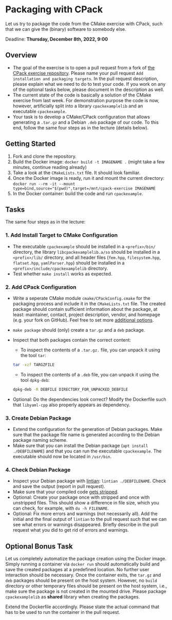 # Packaging with CPack

Let us try to package the code from the CMake exercise with CPack, such that we can give the (binary) software to somebody else.

Deadline: **Thursday, December 8th, 2022, 9:00**

## Overview

- The goal of the exercise is to open a pull request from a fork of [the CPack exercise repository](https://github.com/Simulation-Software-Engineering/cpack-exercise-wt2223). Please name your pull request `Add installation and packaging targets`. In the pull request description, please explain what we need to do to test your code. If you work on any of the optional tasks below, please document in the description as well.
- The current state of the code is basically a solution of the CMake exercise from last week. For demonstration purpose the code is now, however, artificially split into a library `cpackexamplelib` and an executable `cpackexample`.
- Your task is to develop a CMake/CPack configuration that allows generating a `.tar.gz` and a Debian `.deb` package of our code. To this end, follow the same four steps as in the lecture (details below).

## Getting Started

1. Fork and clone the repository.
2. Build the Docker image: `docker build -t IMAGENAME .` (might take a few minutes, continue reading already)
3. Take a look at the `CMakeLists.txt` file. It should look familiar.
4. Once the Docker image is ready, run it and mount the current directory: `docker run --rm -it --mount type=bind,source="$(pwd)",target=/mnt/cpack-exercise IMAGENAME`
5. In the Docker container: build the code and run `cpackexample`.

## Tasks

The same four steps as in the lecture:

### 1. Add Install Target to CMake Configuration

- The executable `cpackexample` should be installed in a `<prefix>/bin/` directory, the library `libcpackexamplelib.a/so` should be installed in a `<prefix>/lib/` directory, and all header files (`fem.hpp`, `filesystem.hpp`, `flatset.hpp`, `yamlParser.hpp`) should be installed in a `<prefix>/include/cpackexamplelib` directory.
- Test whether `make install` works as expected.

### 2. Add CPack Configuration

- Write a seperate CMake module `cmake/CPackConfig.cmake` for the packaging process and include it in the `CMakeLists.txt` file. The created package should contain sufficient information about the package, at least: maintainer, contact, project description, vendor, and homepage (e.g. your fork on GitHub). Feel free to set more [additional options](https://cmake.org/cmake/help/latest/module/CPack.html).
- `make package` should (only) create a `tar.gz` and a `deb` package.
- Inspect that both packages contain the correct content:
    - To inspect the contents of a `.tar.gz.` file, you can unpack it using the tool `tar`:

    ```bash
    tar -xzf TARGZFILE
    ```

    - To inspect the contents of a  `.deb` file, you can unpack it using the tool `dpkg-deb`:

    ```bash
    dpkg-deb -R DEBFILE DIRECTORY_FOR_UNPACKED_DEBFILE
    ```

- Optional: Do the dependencies look correct? Modify the Dockerfile such that `libyaml-cpp` also properly appears as dependency.

### 3. Create Debian Package

- Extend the configuration for the generation of Debian packages. Make sure that the package file name is generated according to the Debian package naming scheme.
- Make sure that you can install the Debian package (`apt install ./DEBFILENAME`) and that you can run the executable `cpackexample`. The executable should now be located in `/usr/bin`.

### 4. Check Debian Package

- Inspect your Debian package with [lintian](https://manpages.ubuntu.com/manpages/trusty/man1/lintian.1.html): `lintian ./DEBFILENAME`. Check and save the output (report in pull request).
- Make sure that your compiled code [gets stripped](https://cmake.org/cmake/help/latest/module/CPack.html#variable:CPACK_STRIP_FILES).
- Optional: Create your package once with stripped and once with unstripped files. This should show a difference in file size, which you can check, for example, with `du -h FILENAME`.
- Optional: Fix more errors and warnings (not necessarily all). Add the initial and the final output of `lintian` to the pull request such that we can see what errors or warnings disappeared. Briefly describe in the pull request what you did to get rid of errors and warnings.

## Optional Bonus Task

Let us completely automatize the package creation using the Docker image. Simply running a container via `docker run` should automatically build and save the created packages at a predefined location. No further user interaction should be necessary. Once the container exits, the `tar.gz` and `deb` packages should be present on the host system. However, no `build` directory or other temporary files should be present on the host system, i.e., make sure the package is not created in the mounted drive. Please package `cpackexamplelib` as **shared** library when creating the packages.

Extend the Dockerfile accordingly. Please state the actual command that has to be used to run the container in the pull request.
